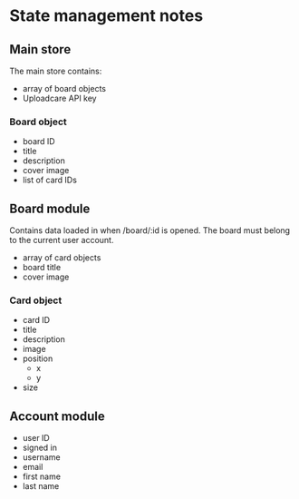 # State management notes

## Main store

The main store contains:

- array of board objects
- Uploadcare API key

### Board object

- board ID
- title
- description
- cover image
- list of card IDs

## Board module

Contains data loaded in when /board/:id is opened.
The board must belong to the current user account.

- array of card objects
- board title
- cover image

### Card object

- card ID
- title
- description
- image
- position
  - x
  - y
- size

## Account module

- user ID
- signed in
- username
- email
- first name
- last name
